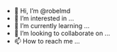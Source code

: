 - 👋 Hi, I’m @robelmd
- 👀 I’m interested in ...
- 🌱 I’m currently learning ...
- 💞️ I’m looking to collaborate on ...
- 📫 How to reach me ...

<!---
robelmd/robelmd is a ✨ special ✨ repository because its `README.md` (this file) appears on your GitHub profile.
You can click the Preview link to take a look at your changes.
--->
